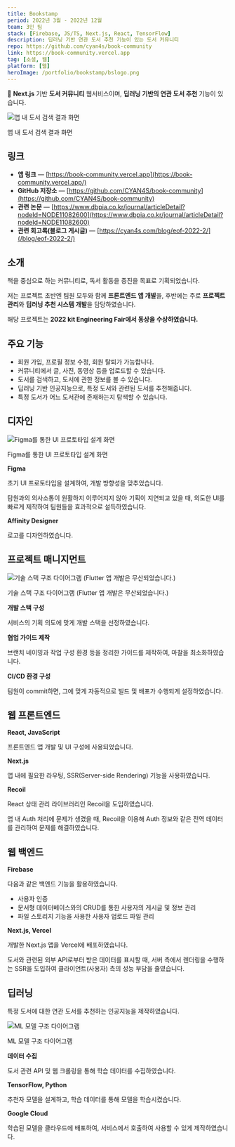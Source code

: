 ```yaml
---
title: Bookstamp
period: 2022년 3월 - 2022년 12월
team: 3인 팀
stack: [Firebase, JS/TS, Next.js, React, TensorFlow]
description: 딥러닝 기반 연관 도서 추천 기능이 있는 도서 커뮤니티
repo: https://github.com/cyan4s/book-community
link: https://book-community.vercel.app
tag: [소셜, 웹]
platform: [웹]
heroImage: /portfolio/bookstamp/bslogo.png
---
```


🔖 **Next.js** 기반 **도서 커뮤니티** 웹서비스이며, **딥러닝 기반의 연관 도서 추천** 기능이 있습니다.

![앱 내 도서 검색 결과 화면](/portfolio/bookstamp/search.png)

앱 내 도서 검색 결과 화면

## 링크

- **앱 링크** — [https://book-community.vercel.app](https://book-community.vercel.app/)
- **GitHub 저장소** — [https://github.com/CYAN4S/book-community](https://github.com/CYAN4S/book-community)
- **관련 논문** — [https://www.dbpia.co.kr/journal/articleDetail?nodeId=NODE11082600](https://www.dbpia.co.kr/journal/articleDetail?nodeId=NODE11082600)
- **관련 회고록(블로그 게시글)** — [https://cyan4s.com/blog/eof-2022-2/](/blog/eof-2022-2/)

## 소개

책을 중심으로 하는 커뮤니티로, 독서 활동을 증진을 목표로 기획되었습니다.

저는 프로젝트 초반엔 팀원 모두와 함께 **프론트엔드 앱 개발**을, 후반에는 주로 **프로젝트 관리**와 **딥러닝 추천 시스템 개발**을 담당하였습니다.

해당 프로젝트는 **2022 kit Engineering Fair에서 동상을 수상하였습니다.**

## 주요 기능

- 회원 가입, 프로필 정보 수정, 회원 탈퇴가 가능합니다.
- 커뮤니티에서 글, 사진, 동영상 등을 업로드할 수 있습니다.
- 도서를 검색하고, 도서에 관한 정보를 볼 수 있습니다.
- 딥러닝 기반 인공지능으로, 특정 도서와 관련된 도서를 추천해줍니다.
- 특정 도서가 어느 도서관에 존재하는지 탐색할 수 있습니다.

## 디자인

![Figma를 통한 UI 프로토타입 설계 화면](/portfolio/bookstamp/concept.png)

Figma를 통한 UI 프로토타입 설계 화면

**Figma**

초기 UI 프로토타입을 설계하여, 개발 방향성을 맞추었습니다.

탐원과의 의사소통이 원활하지 이루어지지 않아 기획이 지연되고 있을 때, 의도한 UI를 빠르게 제작하여 팀원들을 효과적으로 설득하였습니다.

**Affinity Designer**

로고를 디자인하였습니다.

## 프로젝트 매니지먼트

![기술 스택 구조 다이어그램 (Flutter 앱 개발은 무산되었습니다.)](/portfolio/bookstamp/api.png)

기술 스택 구조 다이어그램 (Flutter 앱 개발은 무산되었습니다.)

**개발 스택 구성**

서비스의 기획 의도에 맞게 개발 스택을 선정하였습니다.

**협업 가이드 제작**

브랜치 네이밍과 작업 구성 환경 등을 정리한 가이드를 제작하여, 마찰을 최소화하였습니다.

**CI/CD 환경 구성**

팀원이 commit하면, 그에 맞게 자동적으로 빌드 및 배포가 수행되게 설정하였습니다.

## 웹 프론트엔드

**React, JavaScript**

프론트엔드 앱 개발 및 UI 구성에 사용되었습니다.

**Next.js**

앱 내에 필요한 라우팅, SSR(Server-side Rendering) 기능을 사용하였습니다.

**Recoil**

React 상태 관리 라이브러리인 Recoil을 도입하였습니다.

앱 내 Auth 처리에 문제가 생겼을 때, Recoil을 이용해 Auth 정보와 같은 전역 데이터를 관리하여 문제를 해결하였습니다.

## 웹 백엔드

**Firebase**

다음과 같은 백엔드 기능을 활용하였습니다.

- 사용자 인증
- 문서형 데이터베이스와의 CRUD를 통한 사용자의 게시글 및 정보 관리
- 파일 스토리지 기능을 사용한 사용자 업로드 파일 관리

**Next.js, Vercel**

개발한 Next.js 앱을 Vercel에 배포하였습니다.

도서와 관련된 외부 API로부터 받은 데이터를 표시할 때, 서버 측에서 렌더링을 수행하는 SSR을 도입하여 클라이언트(사용자) 측의 성능 부담을 줄였습니다.

## 딥러닝

특정 도서에 대한 연관 도서를 추천하는 인공지능을 제작하였습니다.

![ML 모델 구조 다이어그램](/portfolio/bookstamp/arc.png)

ML 모델 구조 다이어그램

**데이터 수집**

도서 관련 API 및 웹 크롤링을 통해 학습 데이터를 수집하였습니다.

**TensorFlow, Python**

추천자 모델을 설계하고, 학습 데이터를 통해 모델을 학습시켰습니다.

**Google Cloud**

학습된 모델을 클라우드에 배포하여, 서비스에서 호출하여 사용할 수 있게 제작하였습니다.
